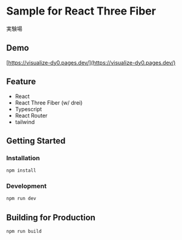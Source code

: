 # Sample for React Three Fiber

実験場

## Demo
[https://visualize-dy0.pages.dev/](https://visualize-dy0.pages.dev/)

## Feature

- React
- React Three Fiber (w/ drei)
- Typescript
- React Router
- tailwind

## Getting Started

### Installation


```bash
npm install
```

### Development

```bash
npm run dev
```


## Building for Production

```bash
npm run build
```